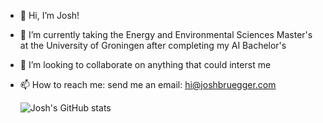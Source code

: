 - 👋 Hi, I’m Josh!
- 🌱 I’m currently taking the Energy and Environmental Sciences Master's at the University of Groningen after completing my AI Bachelor's
- 💞️ I’m looking to collaborate on anything that could interst me
- 📫 How to reach me: send me an email: hi@joshbruegger.com

  ![Josh's GitHub stats](https://github-readme-stats.vercel.app/api?username=joshbruegger&theme=synthwave&show_icons=true&hide_rank=true&show=discussions_started,prs_merged,prs_merged_percentage&hide=contribs)

<!---
joshbruegger/joshbruegger is a ✨ special ✨ repository because its `README.md` (this file) appears on your GitHub profile.
You can click the Preview link to take a look at your changes.
--->
